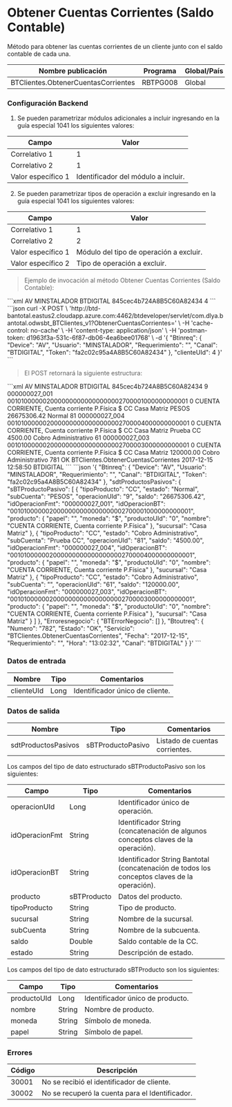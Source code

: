 # Obtener Cuentas Corrientes (Saldo Contable) 

Método para obtener las cuentas corrientes de un cliente junto con el saldo contable de cada una. 

Nombre publicación | Programa | Global/País 
--------- | ----------- | ----------- 
BTClientes.ObtenerCuentasCorrientes | RBTPG008 | Global 

### Configuración Backend 

1) Se pueden parametrizar módulos adicionales a incluir ingresando en la guía especial 1041 los siguientes valores: 

Campo | Valor 
--------- | -----------  
Correlativo 1 | 1 
Correlativo 2 | 1 
Valor específico 1 | Identificador del módulo a incluir. 


2) Se pueden parametrizar tipos de operación a excluir ingresando en la guía especial 1041 los siguientes valores: 

Campo | Valor 
--------- | -----------  
Correlativo 1 | 1 
Correlativo 2 | 2 
Valor específico 1 | Módulo del tipo de operación a excluir. 
Valor específico 2 | Tipo de operación a excluir.	 

> Ejemplo de invocación al método Obtener Cuentas Corrientes (Saldo Contable): 

<code-group> 
<code-block title="XML" active> 
```xml 
<soapenv:Envelope xmlns:soapenv="http://schemas.xmlsoap.org/soap/envelope/" xmlns:bts="http://uy.com.dlya.bantotal/BTSOA/"> 
   <soapenv:Header/> 
   <soapenv:Body> 
      <bts:BTClientes.ObtenerCuentasCorrientes> 
         <bts:Btinreq> 
            <bts:Device>AV</bts:Device> 
            <bts:Usuario>MINSTALADOR</bts:Usuario> 
            <bts:Requerimiento></bts:Requerimiento> 
            <bts:Canal>BTDIGITAL</bts:Canal> 
            <bts:Token>845cec4b724A8B5C60A82434</bts:Token> 
         </bts:Btinreq> 
         <bts:clienteUId>4</bts:clienteUId> 
      </bts:BTClientes.ObtenerCuentasCorrientes> 
   </soapenv:Body> 
</soapenv:Envelope> 
``` 
</code-block> 

<code-block title="JSON"> 
```json 
curl -X POST \ 
  'http://btd-bantotal.eastus2.cloudapp.azure.com:4462/btdeveloper/servlet/com.dlya.bantotal.odwsbt_BTClientes_v1?ObtenerCuentasCorrientes=' \ 
  -H 'cache-control: no-cache' \ 
  -H 'content-type: application/json' \ 
  -H 'postman-token: d1963f3a-531c-6f87-db06-4ea6bee01768' \ 
  -d '{ 
	"Btinreq": { 
		"Device": "AV", 
		"Usuario": "MINSTALADOR", 
		"Requerimiento": "", 
		"Canal": "BTDIGITAL", 
		"Token": "fa2c02c95a4A8B5C60A82434" 
	}, 
    "clienteUId": 4 
}' 
``` 
</code-block> 
</code-group> 

> El POST retornará la siguiente estructura: 

<code-group> 
<code-block title="XML" active> 
```xml 
<SOAP-ENV:Envelope xmlns:SOAP-ENV="http://schemas.xmlsoap.org/soap/envelope/" xmlns:xsd="http://www.w3.org/2001/XMLSchema" xmlns:SOAP-ENC="http://schemas.xmlsoap.org/soap/encoding/" xmlns:xsi="http://www.w3.org/2001/XMLSchema-instance"> 
   <SOAP-ENV:Body> 
      <BTClientes.ObtenerCuentasCorrientesResponse xmlns="http://uy.com.dlya.bantotal/BTSOA/"> 
         <Btinreq> 
            <Device>AV</Device> 
            <Usuario>MINSTALADOR</Usuario> 
            <Requerimiento/> 
            <Canal>BTDIGITAL</Canal> 
            <Token>845cec4b724A8B5C60A82434</Token> 
         </Btinreq> 
         <sdtProductosPasivos> 
            <sBTProductoPasivo> 
               <operacionUId>9</operacionUId> 
               <idOperacionFmt>000000027_001</idOperacionFmt> 
               <idOperacionBT>0010100000020000000000000000002700001000000000001</idOperacionBT> 
               <producto> 
                  <productoUId>0</productoUId> 
                  <nombre>CUENTA CORRIENTE, Cuenta corriente P.Física</nombre> 
                  <moneda>$</moneda> 
                  <papel/> 
               </producto> 
               <tipoProducto>CC</tipoProducto> 
               <sucursal>Casa Matriz</sucursal> 
               <subCuenta>PESOS</subCuenta> 
               <saldo>26675306.42</saldo> 
               <estado>Normal</estado> 
            </sBTProductoPasivo> 
            <sBTProductoPasivo> 
               <operacionUId>81</operacionUId> 
               <idOperacionFmt>000000027_004</idOperacionFmt> 
               <idOperacionBT>0010100000020000000000000000002700004000000000001</idOperacionBT> 
               <producto> 
                  <productoUId>0</productoUId> 
                  <nombre>CUENTA CORRIENTE, Cuenta corriente P.Física</nombre> 
                  <moneda>$</moneda> 
                  <papel/> 
               </producto> 
               <tipoProducto>CC</tipoProducto> 
               <sucursal>Casa Matriz</sucursal> 
               <subCuenta>Prueba CC</subCuenta> 
               <saldo>4500.00</saldo> 
               <estado>Cobro Administrativo</estado> 
            </sBTProductoPasivo> 
            <sBTProductoPasivo> 
               <operacionUId>61</operacionUId> 
               <idOperacionFmt>000000027_003</idOperacionFmt> 
               <idOperacionBT>0010100000020000000000000000002700003000000000001</idOperacionBT> 
               <producto> 
                  <productoUId>0</productoUId> 
                  <nombre>CUENTA CORRIENTE, Cuenta corriente P.Física</nombre> 
                  <moneda>$</moneda> 
                  <papel/> 
               </producto> 
               <tipoProducto>CC</tipoProducto> 
               <sucursal>Casa Matriz</sucursal> 
               <subCuenta/> 
               <saldo>120000.00</saldo> 
               <estado>Cobro Administrativo</estado> 
            </sBTProductoPasivo> 
         </sdtProductosPasivos> 
         <Erroresnegocio></Erroresnegocio> 
         <Btoutreq> 
            <Numero>781</Numero> 
            <Estado>OK</Estado> 
            <Servicio>BTClientes.ObtenerCuentasCorrientes</Servicio> 
            <Fecha>2017-12-15</Fecha> 
            <Requerimiento/> 
            <Hora>12:58:50</Hora> 
            <Canal>BTDIGITAL</Canal> 
         </Btoutreq> 
      </BTClientes.ObtenerCuentasCorrientesResponse> 
   </SOAP-ENV:Body> 
</SOAP-ENV:Envelope> 
``` 
</code-block> 

<code-block title="JSON"> 
```json 
'{ 
	"Btinreq": { 
		"Device": "AV", 
		"Usuario": "MINSTALADOR", 
		"Requerimiento": "", 
		"Canal": "BTDIGITAL", 
		"Token": "fa2c02c95a4A8B5C60A82434" 
	}, 
    "sdtProductosPasivos": { 
        "sBTProductoPasivo": [ 
            { 
                "tipoProducto": "CC", 
                "estado": "Normal", 
                "subCuenta": "PESOS", 
                "operacionUId": "9", 
                "saldo": "26675306.42", 
                "idOperacionFmt": "000000027_001", 
                "idOperacionBT": "0010100000020000000000000000002700001000000000001", 
                "producto": { 
                    "papel": "", 
                    "moneda": "$", 
                    "productoUId": "0", 
                    "nombre": "CUENTA CORRIENTE, Cuenta corriente P.Física" 
                }, 
                "sucursal": "Casa Matriz" 
            }, 
            { 
                "tipoProducto": "CC", 
                "estado": "Cobro Administrativo", 
                "subCuenta": "Prueba CC", 
                "operacionUId": "81", 
                "saldo": "4500.00", 
                "idOperacionFmt": "000000027_004", 
                "idOperacionBT": "0010100000020000000000000000002700004000000000001", 
                "producto": { 
                    "papel": "", 
                    "moneda": "$", 
                    "productoUId": "0", 
                    "nombre": "CUENTA CORRIENTE, Cuenta corriente P.Física" 
                }, 
                "sucursal": "Casa Matriz" 
            }, 
            { 
                "tipoProducto": "CC", 
                "estado": "Cobro Administrativo", 
                "subCuenta": "", 
                "operacionUId": "61", 
                "saldo": "120000.00", 
                "idOperacionFmt": "000000027_003", 
                "idOperacionBT": "0010100000020000000000000000002700003000000000001", 
                "producto": { 
                    "papel": "", 
                    "moneda": "$", 
                    "productoUId": "0", 
                    "nombre": "CUENTA CORRIENTE, Cuenta corriente P.Física" 
                }, 
                "sucursal": "Casa Matriz" 
            } 
        ] 
    }, 
    "Erroresnegocio": { 
        "BTErrorNegocio": [] 
    }, 
    "Btoutreq": { 
        "Numero": "782", 
        "Estado": "OK", 
        "Servicio": "BTClientes.ObtenerCuentasCorrientes", 
        "Fecha": "2017-12-15", 
        "Requerimiento": "", 
        "Hora": "13:02:32", 
        "Canal": "BTDIGITAL" 
    } 
}' 
``` 
</code-block> 
</code-group> 

### Datos de entrada 

Nombre | Tipo | Comentarios 
--------- | ----------- | ----------- 
clienteUId | Long | Identificador único de cliente. 

### Datos de salida 

Nombre | Tipo | Comentarios 
--------- | ----------- | ----------- 
sdtProductosPasivos | sBTProductoPasivo | Listado de cuentas corrientes. 

Los campos del tipo de dato estructurado sBTProductoPasivo son los siguientes: 

Campo | Tipo | Comentarios 
--------- | ----------- | ----------- 
operacionUId | Long | Identificador único de operación. 
idOperacionFmt | String | Identificador String (concatenación de algunos conceptos claves de la operación). 
idOperacionBT | String | Identificador String Bantotal (concatenación de todos los conceptos claves de la operación). 
producto | sBTProducto | Datos del producto. 
tipoProducto | String | Tipo de producto. 
sucursal | String | Nombre de la sucursal. 
subCuenta | String | Nombre de la subcuenta. 
saldo | Double | Saldo contable de la CC. 
estado | String | Descripción de estado. 

Los campos del tipo de dato estructurado sBTProducto son los siguientes: 

Campo | Tipo | Comentarios 
--------- | ----------- | ----------- 
productoUId | Long | Identificador único de producto. 
nombre | String | Nombre de producto. 
moneda | String | Símbolo de moneda. 
papel | String | Símbolo de papel. 

### Errores 

Código | Descripción 
--------- | ----------- 
30001 | No se recibió el identificador de cliente. 
30002 | No se recuperó la cuenta para el Identificador. 

 
